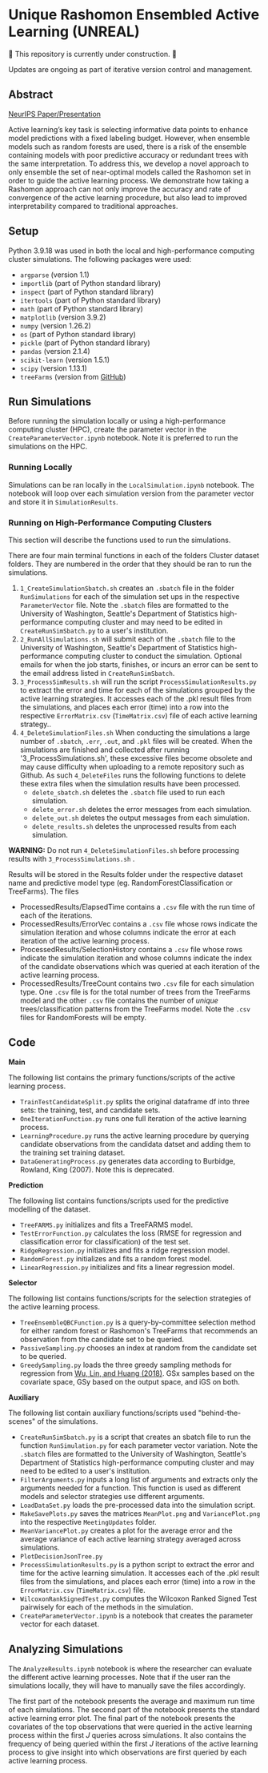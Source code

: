 # Unique Rashomon Ensembled Active Learning (UNREAL)

🚧 This repository is currently under construction. 🚧

Updates are ongoing as part of iterative version control and management.

## Abstract
[NeurIPS Paper/Presentation](https://neurips.cc/virtual/2024/98966)

Active learning’s key task is selecting informative data points to enhance model predictions with a fixed labeling budget. However, when ensemble models such as random forests are used, there is a risk of the ensemble containing models with poor predictive accuracy or redundant trees with the same interpretation. To address this, we develop a novel approach to only ensemble the set of near-optimal models called the Rashomon set in order to guide the active learning process. We demonstrate how taking a Rashomon approach can not only improve the accuracy and rate of convergence of the active learning procedure, but also lead to improved interpretability compared to traditional approaches.

## Setup

Python 3.9.18 was used in both the local and high-performance computing cluster simulations. The following packages were used:

- `argparse` (version 1.1)
- `importlib` (part of Python standard library)
- `inspect` (part of Python standard library)
- `itertools` (part of Python standard library)
- `math` (part of Python standard library)
- `matplotlib` (version 3.9.2)
- `numpy` (version 1.26.2)
- `os` (part of Python standard library)
- `pickle` (part of Python standard library)
- `pandas` (version 2.1.4)
- `scikit-learn` (version 1.5.1)
- `scipy` (version 1.13.1)
- `treeFarms` (version from [GitHub](https://github.com/ubc-systopia/treeFarms))

## Run Simulations

Before running the simulation locally or using a high-performance computing cluster (HPC), create the parameter vector in the `CreateParameterVector.ipynb` notebook. Note it is preferred to run the simulations on the HPC.

### Running Locally
Simulations can be ran locally in the `LocalSimulation.ipynb` notebook. The notebook will loop over each simulation version from the parameter vector and store it in `SimulationResults`. 

### Running on High-Performance Computing Clusters
This section will describe the functions used to run the simulations.

There are four main terminal functions in each of the folders Cluster dataset folders. They are numbered in the order that they should be ran to run the simulations.
1. `1_CreateSimulationSbatch.sh` creates an `.sbatch` file in the folder `RunSimulations` for each of the simulation set ups in the respective `ParameterVector` file. Note the `.sbatch` files are formatted to the University of Washington, Seattle's Department of Statistics high-performance computing cluster and may need to be edited in `CreateRunSimSbatch.py` to a user's institution.
2. `2_RunAllSimulations.sh` will submit each of the `.sbatch` file to the University of Washington, Seattle's Department of Statistics high-performance computing cluster to conduct the simulation. Optional emails for when the job starts, finishes, or incurs an error can be sent to the email address listed in `CreateRunSimSbatch`.
3. `3_ProcessSimResults.sh` will run the script `ProcessSimulationResults.py` to extract the error and time for each of the simulations grouped by the active learning strategies. It accesses each of the .pkl result files from the simulations, and places each error (time) into a row into the respective `ErrorMatrix.csv` (`TimeMatrix.csv`) file of each active learning strategy..
4. `4_DeleteSimulationFiles.sh` When conducting the simulations a large number of `.sbatch`, `.err`, `.out`, and `.pkl` files will be created. When the simulations are finished and collected after running '3_ProcessSimulations.sh', these excessive files become obsolete and may cause difficulty when uploading to a remote repository such as Github. As such `4_DeleteFiles` runs the following functions to delete these extra files when the simulation results have been processed.
    - `delete_sbatch.sh` deletes the `.sbatch` file used to run each simulation.
    - `delete_error.sh` deletes the error messages from each simulation.
    - `delete_out.sh` deletes the output messages from each simulation.
    - `delete_results.sh` deletes the unprocessed results from each simulation.

**WARNING:** Do not run `4_DeleteSimulationFiles.sh` before processing results with `3_ProcessSimulations.sh` .

Results will be stored in the Results folder under the respective dataset name and predictive model type (eg. RandomForestClassification or TreeFarms). The files
- ProcessedResults/ElapsedTime contains a `.csv` file with the run time of each of the iterations.
- ProcessedResults/ErrorVec contains a `.csv` file whose rows indicate the simulation iteration and whose columns indicate the error at each iteration of the active learning process.
- ProcessedResults/SelectionHistory contains a `.csv` file whose rows indicate the simulation iteration and whose columns indicate the index of the candidate observations which was queried at each iteration of the active learning process.
- ProcessedResults/TreeCount contains two `.csv` file for each simulation type. One `.csv` file is for the total number of trees from the TreeFarms model and the other `.csv` file contains the number of *unique* trees/classification patterns from the TreeFarms model. Note the `.csv` files for RandomForests will be empty.

## Code

**Main**

The following list contains the primary functions/scripts of the active learning process.
- `TrainTestCandidateSplit.py` splits the original dataframe df into three sets: the training, test, and candidate sets.
- `OneIterationFunction.py` runs one full iteration of the active learning process.
- `LearningProcedure.py` runs the active learning procedure by querying candidate observations from the candidata datset and adding them to the training set training dataset.
- `DataGeneratingProcess.py` generates data according to Burbidge, Rowland, King (2007). Note this is deprecated.

**Prediction**

The following list contains functions/scripts used for the predictive modelling of the dataset.
- `TreeFARMS.py` initializes and fits a TreeFARMS model.
- `TestErrorFunction.py` calculates the loss (RMSE for regression and classification error for classification) of the test set.
- `RidgeRegression.py` initializes and fits a ridge regression model.
- `RandomForest.py` initializes and fits a random forest model.
- `LinearRegression.py` initializes and fits a linear regression model.

**Selector**

The following list contains functions/scripts for the selection strategies of the active learning process.
- `TreeEnsembleQBCFunction.py` is a query-by-committee selection method for either random forest or Rashomon's TreeFarms that recommends an observation from the candidate set to be queried.
- `PassiveSampling.py` chooses an index at random from the candidate set to be queried.
- `GreedySampling.py` loads the three greedy sampling methods for regression from [Wu, Lin, and Huang (2018)](https://www.sciencedirect.com/science/article/pii/S0020025518307680). GSx samples based on the covariate space, GSy based on the output space, and iGS on both.

**Auxiliary**

The following list contain auxiliary functions/scripts used "behind-the-scenes" of the simulations.
- `CreateRunSimSbatch.py` is a script that creates an sbatch file to run the function `RunSimulation.py` for each parameter vector variation. Note the `.sbatch` files are formatted to the University of Washington, Seattle's Department of Statistics high-performance computing cluster and may need to be edited to a user's institution.
- `FilterArguments.py` inputs a long list of arguments and extracts only the arguments needed for a function. This function is used as different models and selector strategies use different arguments.
- `LoadDataSet.py` loads the pre-processed data into the simulation script.
- `MakeSavePlots.py` saves the matrices `MeanPlot.png` and `VariancePlot.png` into the respective `MeetingUpdates` folder.
- `MeanVariancePlot.py` creates a plot for the average error and the average variance of each active learning strategy averaged  across simulations.
- `PlotDecisionJsonTree.py`
- `ProcessSimulationResults.py` is a python script to extract the error and time for the active learning simulation. It accesses each of the .pkl result files from the simulations, and places each error (time) into a row in the `ErrorMatrix.csv` (`TimeMatrix.csv`) file.
- `WilcoxonRankSignedTest.py` computes the Wilcoxon Ranked Signed Test pairwisely for each of the methods in the simulation.
- `CreateParameterVector.ipynb` is a notebook that creates the parameter vector for each dataset.

## Analyzing Simulations
The `AnalyzeResults.ipynb` notebook is where the researcher can evaluate the different active learning processes. Note that if the user ran the simulations locally, they will have to manually save the files accordingly.

The first part of the notebook presents the average and maximum run time of each simulations. The second part of the notebook presents the standard active learning error plot. The final part of the notebook presents the covariates of the top observations that were queried in the active learning process within the first $J$ queries across simulations. It also contains the frequency of being queried within the first $J$ iterations of the active learning process to give insight into which observations are first queried by each active learning process.

